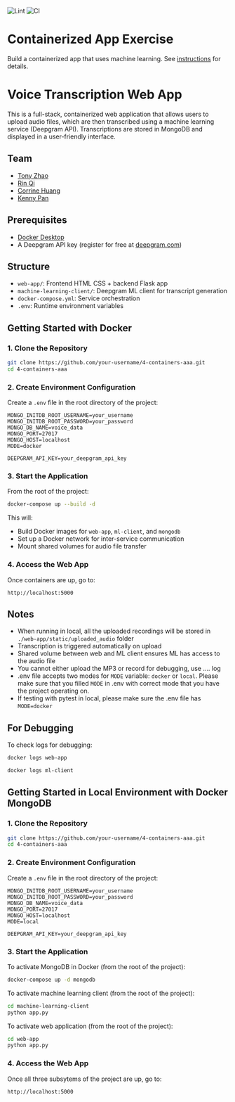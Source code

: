 ![Lint](https://github.com/software-students-spring2025/4-containers-aaa/actions/workflows/lint.yml/badge.svg)
![CI](https://github.com/software-students-spring2025/4-containers-aaa/actions/workflows/ci.yml/badge.svg)

# Containerized App Exercise

Build a containerized app that uses machine learning. See [instructions](./instructions.md) for details.

# Voice Transcription Web App

This is a full-stack, containerized web application that allows users to upload audio files, which are then transcribed using a machine learning service (Deepgram API). Transcriptions are stored in MongoDB and displayed in a user-friendly interface.

## Team

- [Tony Zhao](https://github.com/Tonyzsp)
- [Rin Qi](https://github.com/Rin-Qi)
- [Corrine Huang](https://github.com/ChuqiaoHuang)
- [Kenny Pan](https://github.com/kenny-pan)

## Prerequisites

- [Docker Desktop](https://www.docker.com/products/docker-desktop/)
- A Deepgram API key (register for free at [deepgram.com](https://www.deepgram.com/))

## Structure

- `web-app/`: Frontend HTML CSS + backend Flask app
- `machine-learning-client/`: Deepgram ML client for transcript generation
- `docker-compose.yml`: Service orchestration
- `.env`: Runtime environment variables

## Getting Started with Docker

### 1. Clone the Repository

```bash
git clone https://github.com/your-username/4-containers-aaa.git
cd 4-containers-aaa
```

### 2. Create Environment Configuration

Create a `.env` file in the root directory of the project:

```env
MONGO_INITDB_ROOT_USERNAME=your_username
MONGO_INITDB_ROOT_PASSWORD=your_password
MONGO_DB_NAME=voice_data
MONGO_PORT=27017
MONGO_HOST=localhost
MODE=docker

DEEPGRAM_API_KEY=your_deepgram_api_key
```

### 3. Start the Application

From the root of the project:

```bash
docker-compose up --build -d
```

This will:

- Build Docker images for `web-app`, `ml-client`, and `mongodb`
- Set up a Docker network for inter-service communication
- Mount shared volumes for audio file transfer

### 4. Access the Web App

Once containers are up, go to:

```
http://localhost:5000
```

## Notes

- When running in local, all the uploaded recordings will be stored in `./web-app/static/uploaded_audio` folder
- Transcription is triggered automatically on upload
- Shared volume between web and ML client ensures ML has access to the audio file
- You cannot either upload the MP3 or record
  for debugging, use .... log
- .env file accepts two modes for `MODE` variable: `docker` or `local`.
  Please make sure that you filled `MODE` in .env with correct mode that you have the project operating on.
- If testing with pytest in local, please make sure the .env file has `MODE=docker`

## For Debugging

To check logs for debugging:

```bash
docker logs web-app
```

```bash
docker logs ml-client
```

## Getting Started in Local Environment with Docker MongoDB

### 1. Clone the Repository

```bash
git clone https://github.com/your-username/4-containers-aaa.git
cd 4-containers-aaa
```

### 2. Create Environment Configuration

Create a `.env` file in the root directory of the project:

```env
MONGO_INITDB_ROOT_USERNAME=your_username
MONGO_INITDB_ROOT_PASSWORD=your_password
MONGO_DB_NAME=voice_data
MONGO_PORT=27017
MONGO_HOST=localhost
MODE=local

DEEPGRAM_API_KEY=your_deepgram_api_key
```

### 3. Start the Application

To activate MongoDB in Docker (from the root of the project):

```bash
docker-compose up -d mongodb
```

To activate machine learning client (from the root of the project):

```bash
cd machine-learning-client
python app.py
```

To activate web application (from the root of the project):

```bash
cd web-app
python app.py
```

### 4. Access the Web App

Once all three subsytems of the project are up, go to:

```
http://localhost:5000
```
